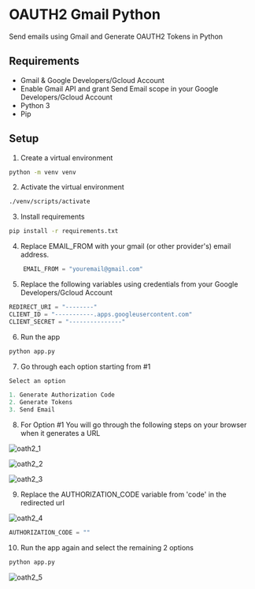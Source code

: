 # OAUTH2 Gmail Python
Send emails using Gmail and Generate OAUTH2 Tokens in Python

## Requirements

* Gmail & Google Developers/Gcloud Account
* Enable Gmail API and grant Send Email scope in your Google Developers/Gcloud Account
* Python 3
* Pip

## Setup

1. Create a virtual environment

```bash
python -m venv venv
```

2. Activate the virtual environment

```bash
./venv/scripts/activate
```

3. Install requirements

```bash
pip install -r requirements.txt
```

4. Replace EMAIL_FROM with your gmail (or other provider's) email address.

```python
    EMAIL_FROM = "youremail@gmail.com"
```

5. Replace the following variables using credentials from your Google Developers/Gcloud Account

```python
REDIRECT_URI = "--------"
CLIENT_ID = "-----------.apps.googleusercontent.com"
CLIENT_SECRET = "---------------"
```

6. Run the app

```bash
python app.py
```

7. Go through each option starting from #1

```python
Select an option

1. Generate Authorization Code
2. Generate Tokens
3. Send Email
```

8. For Option #1 You will go through the following steps on your browser when it generates a URL

![oath2_1](https://user-images.githubusercontent.com/29549103/152693982-8445baee-f90c-4e0b-91d7-c9535caf26c6.jpg)

![oath2_2](https://user-images.githubusercontent.com/29549103/152694008-edf13d30-dcd6-496f-8874-44814bea2c67.png)

![oath2_3](https://user-images.githubusercontent.com/29549103/152694012-6087813b-4676-4bcd-ba7a-2a115e5152c4.png)

9. Replace the AUTHORIZATION_CODE variable from 'code' in the redirected url

![oath2_4](https://user-images.githubusercontent.com/29549103/152694025-82facf4a-3498-4b69-89fc-579a13acad97.png)


```python
AUTHORIZATION_CODE = ""
```

10. Run the app again and select the remaining 2 options

```bash
python app.py
```

![oath2_5](https://user-images.githubusercontent.com/29549103/152694032-13a67282-b4c2-48a9-8869-466bfed937df.png)
